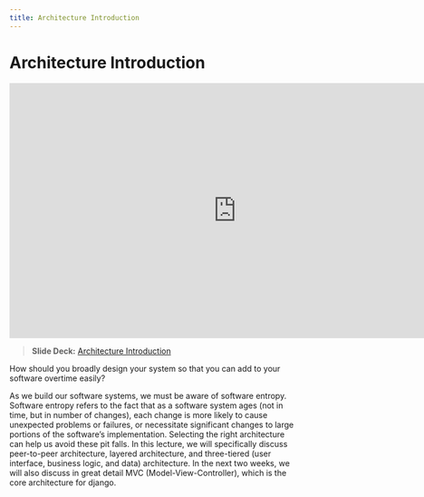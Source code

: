 ```yaml
---
title: Architecture Introduction
---
```


# Architecture Introduction

<iframe width="800" height="450" src="https://www.youtube.com/embed/2cXgwQA4wVQ" frameborder="0" allow="accelerometer; autoplay; encrypted-media; gyroscope; picture-in-picture" allowfullscreen></iframe>

> __Slide Deck:__ [Architecture Introduction](https://docs.google.com/presentation/d/1lIlIkh2t8wNotMOT0m863CKaY1omdGbz8mn0k_9Zqe8/edit?usp=sharing)

How should you broadly design your system so that you can add to your software overtime easily?

As we build our software systems, we must be aware of software entropy. Software entropy refers to the fact that as a software system ages (not in time, but in number of changes), each change is more likely to cause unexpected problems or failures, or necessitate significant changes to large portions of the software’s implementation. Selecting the right architecture can help us avoid these pit falls. In this lecture, we will specifically discuss peer-to-peer architecture, layered architecture, and three-tiered (user interface, business logic, and data) architecture. In the next two weeks, we will also discuss in great detail MVC (Model-View-Controller), which is the core architecture for django.